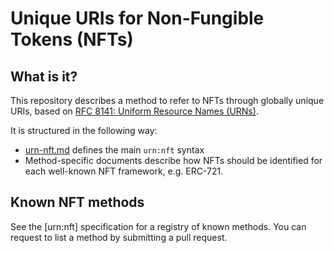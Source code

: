 # Unique URIs for Non-Fungible Tokens (NFTs)

## What is it?

This repository describes a method to refer to NFTs through globally unique URIs, based on [RFC 8141: Uniform Resource Names (URNs)](https://datatracker.ietf.org/doc/html/rfc8141).

It is structured in the following way:
- [urn-nft.md](urn-nft.md) defines the main `urn:nft` syntax
- Method-specific documents describe how NFTs should be identified for each well-known NFT framework, e.g. ERC-721.

## Known NFT methods

See the [urn:nft] specification for a registry of known methods. You can request to list a method by submitting a pull request.
